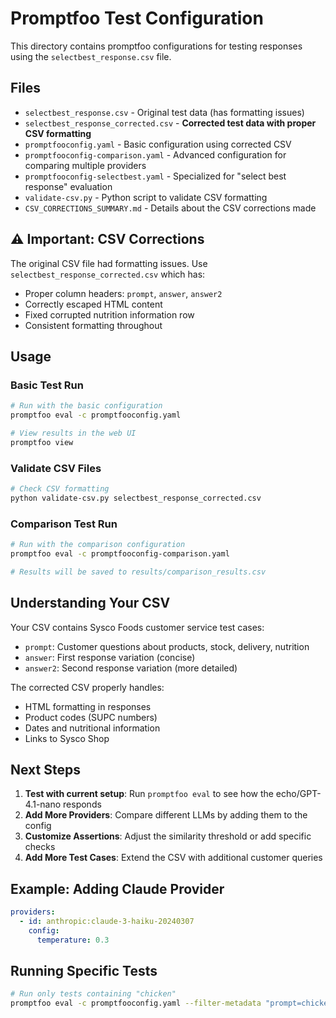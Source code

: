 # Promptfoo Test Configuration

This directory contains promptfoo configurations for testing responses using the `selectbest_response.csv` file.

## Files

- `selectbest_response.csv` - Original test data (has formatting issues)
- `selectbest_response_corrected.csv` - **Corrected test data with proper CSV formatting**
- `promptfooconfig.yaml` - Basic configuration using corrected CSV
- `promptfooconfig-comparison.yaml` - Advanced configuration for comparing multiple providers
- `promptfooconfig-selectbest.yaml` - Specialized for "select best response" evaluation
- `validate-csv.py` - Python script to validate CSV formatting
- `CSV_CORRECTIONS_SUMMARY.md` - Details about the CSV corrections made

## ⚠️ Important: CSV Corrections

The original CSV file had formatting issues. Use `selectbest_response_corrected.csv` which has:
- Proper column headers: `prompt`, `answer`, `answer2`
- Correctly escaped HTML content
- Fixed corrupted nutrition information row
- Consistent formatting throughout

## Usage

### Basic Test Run
```bash
# Run with the basic configuration
promptfoo eval -c promptfooconfig.yaml

# View results in the web UI
promptfoo view
```

### Validate CSV Files
```bash
# Check CSV formatting
python validate-csv.py selectbest_response_corrected.csv
```

### Comparison Test Run
```bash
# Run with the comparison configuration
promptfoo eval -c promptfooconfig-comparison.yaml

# Results will be saved to results/comparison_results.csv
```

## Understanding Your CSV

Your CSV contains Sysco Foods customer service test cases:
- `prompt`: Customer questions about products, stock, delivery, nutrition
- `answer`: First response variation (concise)
- `answer2`: Second response variation (more detailed)

The corrected CSV properly handles:
- HTML formatting in responses
- Product codes (SUPC numbers)
- Dates and nutritional information
- Links to Sysco Shop

## Next Steps

1. **Test with current setup**: Run `promptfoo eval` to see how the echo/GPT-4.1-nano responds
2. **Add More Providers**: Compare different LLMs by adding them to the config
3. **Customize Assertions**: Adjust the similarity threshold or add specific checks
4. **Add More Test Cases**: Extend the CSV with additional customer queries

## Example: Adding Claude Provider

```yaml
providers:
  - id: anthropic:claude-3-haiku-20240307
    config:
      temperature: 0.3
```

## Running Specific Tests

```bash
# Run only tests containing "chicken"
promptfoo eval -c promptfooconfig.yaml --filter-metadata "prompt=chicken"
``` 